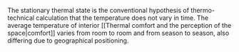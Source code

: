 The stationary thermal state is the conventional hypothesis of thermo-technical calculation that the temperature does not vary in time. The average temperature of interior [[Thermal comfort and the perception of the space|comfort]] varies from room to room and from season to season, also differing due to geographical positioning. 